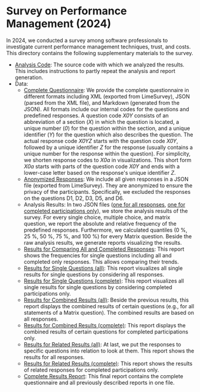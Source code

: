 # Survey on Performance Management (2024)

In 2024, we conducted a survey among software professionals to investigate current performance management techniques, trust, and costs. This directory contains the following supplementary materials to the survey.

* [Analysis Code](./code/README.md): The source code with which we analyzed the results. This includes instructions to partly repeat the analysis and report generation.
* Data:
    * [Complete Questionnaire](./data/questionnaire.md): We provide the complete questionnaire in different formats including XML (exported from LimeSurvey), JSON (parsed from the XML file), and Markdown (generated from the JSON). All formats include our internal codes for the questions and predefined responses. A question code *X0Y* consists of an abbreviation of a section (*X*) in which the question is located, a unique number (*0*) for the question within the section, and a unique identifier (*Y*) for the question which also describes the question. The actual response code *X0YZ* starts with the question code *X0Y*, followed by a unique identifier *Z* for the response (usually contains a unique number for the response within the question). For simplicity, we shorten response codes to *X0a* in visualizations. This short form *X0a* starts with parts of the question code *X0Y* and ends with a lower-case letter based on the response's unique identifier *Z*.
    * [Anonymized Responses](./data/responses-anonymized.json): We include all given responses in a JSON file (exported from LimeSurvey). They are anonymized to ensure the privacy of the participants. Specifically, we excluded the responses on the questions D1, D2, D3, D5, and D6.
    * Analysis Results: In two JSON files ([one for all responses](./data/results-final/results-unfiltered.json), [one for completed participations only](./data/results-final/results-complete-only.json)), we store the analysis results of the survey. For every single choice, multiple choice, and matrix question, we report the absolute and relative frequency of the predefined responses. Furthermore, we calculated quantiles (0 %, 25 %, 50 %, 75 %, and 100 %) for every Matrix question. Beside the raw analysis results, we generate reports visualizing the results.
    * [Results for Comparing All and Completed Responses](./data/results-final/results-single.md): This report shows the frequencies for single questions including all and completed only responses. This allows comparing their trends.
    * [Results for Single Questions (all)](./data/results-final/results-single-all.md): This report visualizes all single results for single questions by considering all responses.
    * [Results for Single Questions (complete)](./data/results-final/results-single-complete.md): This report visualizes all single results for single questions by considering completed participations only.
    * [Results for Combined Results (all)](./data/results-final/results-combined-all.md): Beside the previous results, this report displays the combined results of certain questions (e.g., for all statements of a Matrix question). The combined results are based on all responses.
    * [Results for Combined Results (complete)](./data/results-final/results-combined-complete.md): This report displays the combined results of certain questions for completed participations only.
    * [Results for Related Results (all)](./data/results-final/results-related-all.md): At last, we put the responses to specific questions into relation to look at them. This report shows the results for all responses.
    * [Results for Related Results (complete)](./data/results-final/results-related-complete.md): This report shows the results of related responses for completed participations only.
    * [Complete Results Report](./data/results-final/results.html): This final report contains the complete questionnaire and all previously described reports in one file.
